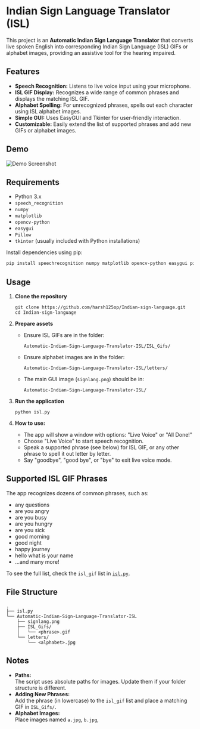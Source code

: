 # Indian Sign Language Translator (ISL)

This project is an **Automatic Indian Sign Language Translator** that converts live spoken English into corresponding Indian Sign Language (ISL) GIFs or alphabet images, providing an assistive tool for the hearing impaired.

## Features

- **Speech Recognition:** Listens to live voice input using your microphone.
- **ISL GIF Display:** Recognizes a wide range of common phrases and displays the matching ISL GIF.
- **Alphabet Spelling:** For unrecognized phrases, spells out each character using ISL alphabet images.
- **Simple GUI:** Uses EasyGUI and Tkinter for user-friendly interaction.
- **Customizable:** Easily extend the list of supported phrases and add new GIFs or alphabet images.

## Demo

![Demo Screenshot](Automatic-Indian-Sign-Language-Translator-ISL/signlang.png)

## Requirements

- Python 3.x
- `speech_recognition`
- `numpy`
- `matplotlib`
- `opencv-python`
- `easygui`
- `Pillow`
- `tkinter` (usually included with Python installations)

Install dependencies using pip:

```bash
pip install speechrecognition numpy matplotlib opencv-python easygui pillow
```

## Usage

1. **Clone the repository**  
   ```
   git clone https://github.com/harsh125op/Indian-sign-language.git
   cd Indian-sign-language
   ```

2. **Prepare assets**  
   - Ensure ISL GIFs are in the folder:  
     ```
     Automatic-Indian-Sign-Language-Translator-ISL/ISL_Gifs/
     ```
   - Ensure alphabet images are in the folder:  
     ```
     Automatic-Indian-Sign-Language-Translator-ISL/letters/
     ```
   - The main GUI image (`signlang.png`) should be in:  
     ```
     Automatic-Indian-Sign-Language-Translator-ISL/
     ```

3. **Run the application**  
   ```
   python isl.py
   ```

4. **How to use:**  
   - The app will show a window with options: "Live Voice" or "All Done!"  
   - Choose "Live Voice" to start speech recognition.
   - Speak a supported phrase (see below) for ISL GIF, or any other phrase to spell it out letter by letter.
   - Say "goodbye", "good bye", or "bye" to exit live voice mode.

## Supported ISL GIF Phrases

The app recognizes dozens of common phrases, such as:

- any questions
- are you angry
- are you busy
- are you hungry
- are you sick
- good morning
- good night
- happy journey
- hello what is your name
- ...and many more!

To see the full list, check the `isl_gif` list in [`isl.py`](isl.py).

## File Structure

```
.
├── isl.py
└── Automatic-Indian-Sign-Language-Translator-ISL
    ├── signlang.png
    ├── ISL_Gifs/
    │   └── <phrase>.gif
    └── letters/
        └── <alphabet>.jpg
```

## Notes

- **Paths:**  
   The script uses absolute paths for images. Update them if your folder structure is different.
- **Adding New Phrases:**  
   Add the phrase (in lowercase) to the `isl_gif` list and place a matching GIF in `ISL_Gifs/`.
- **Alphabet Images:**  
   Place images named `a.jpg`, `b.jpg`,
